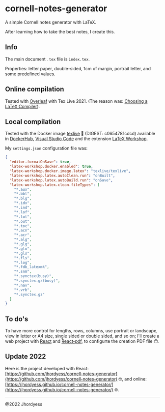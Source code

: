 # cornell-notes-generator

A simple Cornell notes generator with LaTeX.

After learning how to take the best notes, I create this.

## Info

The main document `.tex` file is `index.tex`.

Properties: letter paper, double-sided, 1cm of margin, portrait letter, and some predefined values.

## Online compilation

Tested with [Overleaf](https://www.overleaf.com/) with Tex Live 2021. (The reason was: [Choosing a LaTeX Compiler](https://www.overleaf.com/learn/latex/Choosing_a_LaTeX_Compiler)).

## Local compilation

Tested with the Docker image [texlive](https://hub.docker.com/r/texlive/texlive) 💪 (DIGEST: c0654781cdcd) available in [DockerHub](https://hub.docker.com/), [Visual Studio Code](https://code.visualstudio.com/) and the extension [LaTeX Workshop](https://marketplace.visualstudio.com/items?itemName=James-Yu.latex-workshop).

My `settings.json` configuration file was:

```JSON
{
  "editor.formatOnSave": true,
  "latex-workshop.docker.enabled": true,
  "latex-workshop.docker.image.latex": "texlive/texlive",
  "latex-workshop.latex.autoClean.run": "onBuilt",
  "latex-workshop.latex.autoBuild.run": "onSave",
  "latex-workshop.latex.clean.fileTypes": [
    "*.aux",
    "*.bbl",
    "*.blg",
    "*.idx",
    "*.ind",
    "*.lof",
    "*.lot",
    "*.out",
    "*.toc",
    "*.acn",
    "*.acr",
    "*.alg",
    "*.glg",
    "*.glo",
    "*.gls",
    "*.fls",
    "*.log",
    "*.fdb_latexmk",
    "*.snm",
    "*.synctex(busy)",
    "*.synctex.gz(busy)",
    "*.nav",
    "*.vrb",
    "*.synctex.gz"
  ]
}
```

## To do's

To have more control for lengths, rows, columns, use portrait or landscape, view in letter or A4 size, single sided or double sided, and so on; I'll create a web project with [React](https://reactjs.org/) and [React-pdf](https://react-pdf.org/), to configurte the creation PDF file 😶.

## Update 2022

Here is the project developed with React: [https://github.com/jhordyess/cornell-notes-generator](https://github.com/jhordyess/cornell-notes-generator) 🤓, and online: [https://jhordyess.github.io/cornell-notes-generator/](https://jhordyess.github.io/cornell-notes-generator/) 🌐.

---

@2022 Jhordyess
